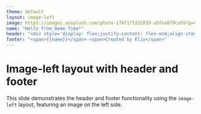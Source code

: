```yaml
---
theme: default
layout: image-left
image: https://images.unsplash.com/photo-1747171232839-a5fea879ca59?q=80&w=920&auto=format&fit=crop&ixlib=rb-4.1.0
name: "Hello from Demo Time!"
header: "<div style='display: flex;justify-content: flex-end;align-items:center;width: 100%;height: 100%;'><img src='public/favicon.svg' alt='Logo' width='25px' height='25px'></div>"
footer: "<span>{{name}}</span> <span>Created by Elio</span>"
---
```


# Image-left layout with header and footer

This slide demonstrates the header and footer functionality using the `image-left` layout, featuring an image on the left side.

<style>
  .slide__header, .slide__footer {
    background-color: rgba(255, 255, 255, 0.8);
    opacity: 1;
  }
</style>